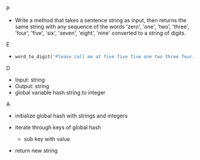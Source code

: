 P

- Write a method that takes a sentence string as input, then returns the same string with any sequence of the words 'zero', 'one', 'two', 'three', 'four', 'five', 'six', 'seven', 'eight', 'nine' converted to a string of digits.

E

- ```ruby
  word_to_digit('Please call me at five five five one two three four. Thanks.') == 'Please call me at 5 5 5 1 2 3 4. Thanks.'
  ```

D

- Input: string
- Output: string
- global variable hash string to integer

A

- initialize global hash with strings and integers

- iterate through keys of global hash

  - sub key with value 

- return new string

  